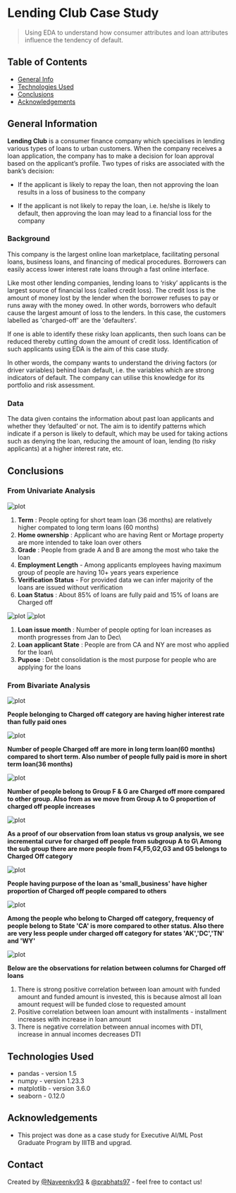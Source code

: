 # Lending Club Case Study
> Using EDA to understand how consumer attributes and loan attributes influence the tendency of default.


## Table of Contents
* [General Info](#general-information)
* [Technologies Used](#technologies-used)
* [Conclusions](#conclusions)
* [Acknowledgements](#acknowledgements)

<!-- You can include any other section that is pertinent to your problem -->

## General Information
**Lending Club** is a consumer finance company which specialises in lending various types of loans to urban customers. When the company receives a loan application, the company has to make a decision for loan approval based on the applicant’s profile. Two types of risks are associated with the bank’s decision:
* If the applicant is likely to repay the loan, then not approving the loan results in a loss of business to the company

* If the applicant is not likely to repay the loan, i.e. he/she is likely to default, then approving the loan may lead to a financial loss for the company


### Background
This company is the largest online loan marketplace, facilitating personal loans, business loans, and financing of medical procedures. Borrowers can easily access lower interest rate loans through a fast online interface. 

Like most other lending companies, lending loans to ‘risky’ applicants is the largest source of financial loss (called credit loss). The credit loss is the amount of money lost by the lender when the borrower refuses to pay or runs away with the money owed. In other words, borrowers who default cause the largest amount of loss to the lenders. In this case, the customers labelled as 'charged-off' are the 'defaulters'. 

If one is able to identify these risky loan applicants, then such loans can be reduced thereby cutting down the amount of credit loss. Identification of such applicants using EDA is the aim of this case study.

In other words, the company wants to understand the driving factors (or driver variables) behind loan default, i.e. the variables which are strong indicators of default.  The company can utilise this knowledge for its portfolio and risk assessment.

### Data
The data given contains the information about past loan applicants and whether they ‘defaulted’ or not. The aim is to identify patterns which indicate if a person is likely to default, which may be used for taking actions such as denying the loan, reducing the amount of loan, lending (to risky applicants) at a higher interest rate, etc.


## Conclusions
### From Univariate Analysis

![plot](./images/univariate_emp_Verification_loan.png)

1. **Term** : People opting for short team loan (36 months) are relatively higher compated to long term loans (60 months)
2. **Home ownership** : Applicant who are having Rent or Mortage property are more intended to take loan over others
3. **Grade** : People from grade A and B are among the most who take the loan
4. **Employment Length** - Among applicants employees having maximum group of people are having 10+ years years experience
5. **Verification Status** - For provided data we can infer majority of the loans are issued without verification
6. **Loan Status** : About 85% of loans are fully paid and 15% of loans are Charged off

![plot](./images/univariate_month.png)
![plot](./images/univariate_grade_and_state.png)

1. **Loan issue month** : Number of people opting for loan increases as month progresses from Jan to Dec\
2. **Loan applicant State** : People are from CA and NY are most who applied for the loan\
3. **Pupose** : Debt consolidation is the most purpose for people who are applying for the loans

### From Bivariate Analysis

![plot](./images/bivar_higherloaninterest.png)

**People belonging to Charged off category are having higher interest rate than fully paid ones**

![plot](./images/bivar_duration.png)

**Number of people Charged off are more in long term loan(60 months) compared to short term. Also number of people fully paid is more in short term loan(36 months)**

![plot](./images/bivar_grade.png)

**Number of people belong to Group F & G are Charged off more compared to other group. Also from as we move from Group A to G proportion of charged off people increases**

![plot](./images/bivar_subGroup.png)

**As a proof of our observation from loan status vs group analysis, we see incremental curve for charged off people from subgroup A to G\ Among the sub group there are more people from F4,F5,G2,G3 and G5 belongs to Charged Off category**

![plot](./images/bivar_purpose.png)

**People having purpose of the loan as 'small_business' have higher proportion of Charged off people compared to others**

![plot](./images/bivar_state.png)

**Among the people who belong to Charged off category, frequency of people belong to State 'CA' is more compared to other status. Also there are very less people under charged off category for states 'AK','DC','TN' and 'WY'**

![plot](./images/bivar_correl.png)

**Below are the observations for relation between columns for Charged off loans**
1. There is strong positive correlation between loan amount with funded amount and funded amount is invested, this is because almost all loan amount request will be funded close to requested amount 
2. Positive correlation between loan amount with installments - installment increases with increase in loan amount 
3. There is negative correlation between annual incomes with DTI, increase in annual incomes decreases DTI

## Technologies Used
- pandas - version 1.5
- numpy - version 1.23.3
- matplotlib - version 3.6.0
- seaborn - 0.12.0

## Acknowledgements
- This project was done as a case study for Executive AI/ML Post Graduate Program by IIITB and upgrad.


## Contact
Created by [@Naveenkv93](https://github.com/Naveenkv93) & [@prabhats97](https://github.com/prabhats97) - feel free to contact us!
